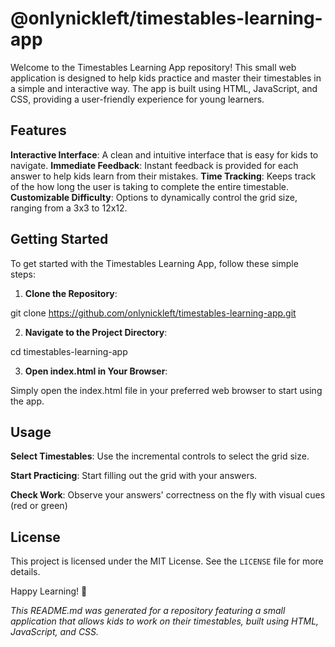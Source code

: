 # @onlynickleft/timestables-learning-app

Welcome to the Timestables Learning App repository! This small web application is designed to help kids practice and master their timestables in a simple and interactive way. The app is built using HTML, JavaScript, and CSS, providing a user-friendly experience for young learners.

## Features

**Interactive Interface**: A clean and intuitive interface that is easy for kids to navigate.
**Immediate Feedback**: Instant feedback is provided for each answer to help kids learn from their mistakes.
**Time Tracking**: Keeps track of the how long the user is taking to complete the entire timestable.
**Customizable Difficulty**: Options to dynamically control the grid size, ranging from a 3x3 to 12x12.

## Getting Started

To get started with the Timestables Learning App, follow these simple steps:

1. **Clone the Repository**:

git clone https://github.com/onlynickleft/timestables-learning-app.git

2. **Navigate to the Project Directory**:

cd timestables-learning-app

3. **Open index.html in Your Browser**:

Simply open the index.html file in your preferred web browser to start using the app.

## Usage ##
**Select Timestables**: Use the incremental controls to select the grid size.

**Start Practicing**: Start filling out the grid with your answers.

**Check Work**: Observe your answers' correctness on the fly with visual cues (red or green) 

## License

This project is licensed under the MIT License. See the `LICENSE` file for more details.


Happy Learning! 🚀


*This README.md was generated for a repository featuring a small application that allows kids to work on their timestables, built using HTML, JavaScript, and CSS.*